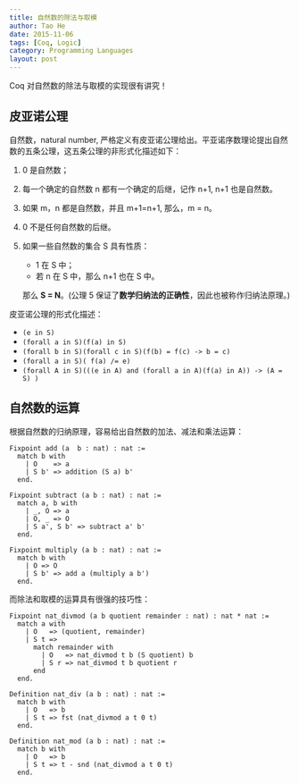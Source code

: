```yaml
---
title: 自然数的除法与取模
author: Tao He
date: 2015-11-06
tags: [Coq, Logic]
category: Programming Languages
layout: post
---
```


Coq 对自然数的除法与取模的实现很有讲究！

皮亚诺公理
---------

自然数，natural number, 严格定义有皮亚诺公理给出。平亚诺序数理论提出自然数的五条公理，这五条公理的非形式化描述如下：

1. 0 是自然数；
2. 每一个确定的自然数 n 都有一个确定的后继，记作 n+1, n+1 也是自然数。
3. 如果 m，n 都是自然数，并且 m+1=n+1, 那么，m = n。
4. 0 不是任何自然数的后继。
5. 如果一些自然数的集合 S 具有性质：

    + 1 在 S 中；
    + 若 n 在 S 中，那么 n+1 也在 S 中。

    那么 **S = N**。(公理 5 保证了**数学归纳法的正确性**，因此也被称作归纳法原理。)

皮亚诺公理的形式化描述：

+ `(e in S)`
+ `(forall a in S)(f(a) in S)`
+ `(forall b in S)(forall c in S)(f(b) = f(c) -> b = c)`
+ `(forall a in S)( f(a) /= e)`
+ `(forall A in S)(((e in A) and (forall a in A)(f(a) in A)) -> (A = S) )`

自然数的运算
----------

根据自然数的归纳原理，容易给出自然数的加法、减法和乘法运算：

~~~coq
Fixpoint add (a  b : nat) : nat :=
  match b with
    | O    => a
    | S b' => addition (S a) b'
  end.

Fixpoint subtract (a b : nat) : nat :=
  match a, b with
    | _, O => a
    | O, _ => O
    | S a', S b' => subtract a' b'
  end.

Fixpoint multiply (a b : nat) : nat :=
  match b with
    | O => O
    | S b' => add a (multiply a b')
  end.
~~~

而除法和取模的运算具有很强的技巧性：

~~~coq
Fixpoint nat_divmod (a b quotient remainder : nat) : nat * nat :=
  match a with
    | O   => (quotient, remainder)
    | S t =>
      match remainder with
        | O   => nat_divmod t b (S quotient) b
        | S r => nat_divmod t b quotient r
      end
  end.

Definition nat_div (a b : nat) : nat :=
  match b with
    | O   => b
    | S t => fst (nat_divmod a t 0 t)
  end.

Definition nat_mod (a b : nat) : nat :=
  match b with
    | O   => b
    | S t => t - snd (nat_divmod a t 0 t)
  end.
~~~



